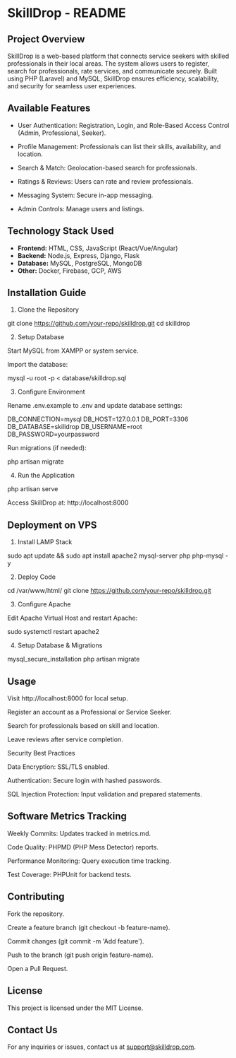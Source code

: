 # SkillDrop - README

## Project Overview  
SkillDrop is a web-based platform that connects service seekers with skilled professionals in their local areas. The system allows users to register, search for professionals, rate services, and communicate securely. Built using PHP (Laravel) and MySQL, SkillDrop ensures efficiency, scalability, and security for seamless user experiences.

## Available Features 
- User Authentication: Registration, Login, and Role-Based Access Control (Admin, Professional, Seeker).

- Profile Management: Professionals can list their skills, availability, and location.

- Search & Match: Geolocation-based search for professionals.

- Ratings & Reviews: Users can rate and review professionals.

- Messaging System: Secure in-app messaging.

- Admin Controls: Manage users and listings. 

## Technology Stack Used  
- **Frontend:** HTML, CSS, JavaScript (React/Vue/Angular)  
- **Backend:** Node.js, Express, Django, Flask  
- **Database:** MySQL, PostgreSQL, MongoDB  
- **Other:** Docker, Firebase, GCP, AWS

## Installation Guide

1. Clone the Repository

 git clone https://github.com/your-repo/skilldrop.git
 cd skilldrop

2. Setup Database

Start MySQL from XAMPP or system service.

Import the database:

 mysql -u root -p < database/skilldrop.sql

3. Configure Environment

Rename .env.example to .env and update database settings:

 DB_CONNECTION=mysql
 DB_HOST=127.0.0.1
 DB_PORT=3306
 DB_DATABASE=skilldrop
 DB_USERNAME=root
 DB_PASSWORD=yourpassword

Run migrations (if needed):

 php artisan migrate

4. Run the Application

 php artisan serve

Access SkillDrop at: http://localhost:8000

## Deployment on VPS

1. Install LAMP Stack

 sudo apt update && sudo apt install apache2 mysql-server php php-mysql -y

2. Deploy Code

 cd /var/www/html/
 git clone https://github.com/your-repo/skilldrop.git

3. Configure Apache

Edit Apache Virtual Host and restart Apache:

 sudo systemctl restart apache2

4. Setup Database & Migrations

 mysql_secure_installation
 php artisan migrate

## Usage

Visit http://localhost:8000 for local setup.

Register an account as a Professional or Service Seeker.

Search for professionals based on skill and location.

Leave reviews after service completion.

Security Best Practices

Data Encryption: SSL/TLS enabled.

Authentication: Secure login with hashed passwords.

SQL Injection Protection: Input validation and prepared statements.

## Software Metrics Tracking

Weekly Commits: Updates tracked in metrics.md.

Code Quality: PHPMD (PHP Mess Detector) reports.

Performance Monitoring: Query execution time tracking.

Test Coverage: PHPUnit for backend tests.

## Contributing

Fork the repository.

Create a feature branch (git checkout -b feature-name).

Commit changes (git commit -m 'Add feature').

Push to the branch (git push origin feature-name).

Open a Pull Request.

## License

This project is licensed under the MIT License.

## Contact Us

For any inquiries or issues, contact us at support@skilldrop.com.

